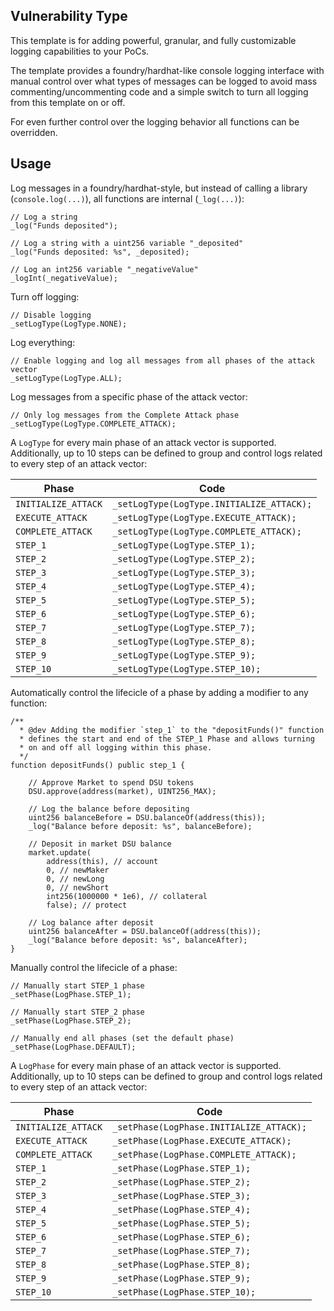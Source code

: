 ## Vulnerability Type
This template is for adding powerful, granular, and fully customizable logging capabilities to your PoCs.

The template provides a foundry/hardhat-like console logging interface with manual control over what types of messages can be logged to avoid mass commenting/uncommenting code and a simple switch to turn all logging from this template on or off.

For even further control over the logging behavior all functions can be overridden.

## Usage

Log messages in a foundry/hardhat-style, but instead of calling a library (`console.log(...)`), all functions are internal (`_log(...)`):

```solidity
// Log a string
_log("Funds deposited");

// Log a string with a uint256 variable "_deposited"
_log("Funds deposited: %s", _deposited);

// Log an int256 variable "_negativeValue"
_logInt(_negativeValue);
```

Turn off logging:
```solidity
// Disable logging
_setLogType(LogType.NONE);
```

Log everything:
```solidity
// Enable logging and log all messages from all phases of the attack vector
_setLogType(LogType.ALL);
```

Log messages from a specific phase of the attack vector:
```solidity
// Only log messages from the Complete Attack phase
_setLogType(LogType.COMPLETE_ATTACK);
```

A `LogType` for every main phase of an attack vector is supported. Additionally, up to 10 steps can be defined to group and control logs related to every step of an attack vector:

| Phase | Code |
| ---------- | ------------------------------------------------------- |
| `INITIALIZE_ATTACK` | `_setLogType(LogType.INITIALIZE_ATTACK);` |
| `EXECUTE_ATTACK` | `_setLogType(LogType.EXECUTE_ATTACK);` |
| `COMPLETE_ATTACK` | `_setLogType(LogType.COMPLETE_ATTACK);` |
| `STEP_1` | `_setLogType(LogType.STEP_1);` |
| `STEP_2` | `_setLogType(LogType.STEP_2);` |
| `STEP_3` | `_setLogType(LogType.STEP_3);` |
| `STEP_4` | `_setLogType(LogType.STEP_4);` |
| `STEP_5` | `_setLogType(LogType.STEP_5);` |
| `STEP_6` | `_setLogType(LogType.STEP_6);` |
| `STEP_7` | `_setLogType(LogType.STEP_7);` |
| `STEP_8` | `_setLogType(LogType.STEP_8);` |
| `STEP_9` | `_setLogType(LogType.STEP_9);` |
| `STEP_10` | `_setLogType(LogType.STEP_10);` |


Automatically control the lifecicle of a phase by adding a modifier to any function:
```solidity
/**
  * @dev Adding the modifier `step_1` to the "depositFunds()" function
  * defines the start and end of the STEP_1 Phase and allows turning
  * on and off all logging within this phase.
  */
function depositFunds() public step_1 {

    // Approve Market to spend DSU tokens
    DSU.approve(address(market), UINT256_MAX);

    // Log the balance before depositing
    uint256 balanceBefore = DSU.balanceOf(address(this));
    _log("Balance before deposit: %s", balanceBefore);

    // Deposit in market DSU balance
    market.update(
        address(this), // account
        0, // newMaker
        0, // newLong
        0, // newShort
        int256(1000000 * 1e6), // collateral
        false); // protect

    // Log balance after deposit
    uint256 balanceAfter = DSU.balanceOf(address(this));
    _log("Balance before deposit: %s", balanceAfter);
}
```

Manually control the lifecicle of a phase:
```solidity
// Manually start STEP_1 phase
_setPhase(LogPhase.STEP_1);

// Manually start STEP_2 phase
_setPhase(LogPhase.STEP_2);

// Manually end all phases (set the default phase)
_setPhase(LogPhase.DEFAULT);

```

A `LogPhase` for every main phase of an attack vector is supported. Additionally, up to 10 steps can be defined to group and control logs related to every step of an attack vector:

| Phase | Code |
| ---------- | ------------------------------------------------------- |
| `INITIALIZE_ATTACK` | `_setPhase(LogPhase.INITIALIZE_ATTACK);` |
| `EXECUTE_ATTACK` | `_setPhase(LogPhase.EXECUTE_ATTACK);` |
| `COMPLETE_ATTACK` | `_setPhase(LogPhase.COMPLETE_ATTACK);` |
| `STEP_1` | `_setPhase(LogPhase.STEP_1);` |
| `STEP_2` | `_setPhase(LogPhase.STEP_2);` |
| `STEP_3` | `_setPhase(LogPhase.STEP_3);` |
| `STEP_4` | `_setPhase(LogPhase.STEP_4);` |
| `STEP_5` | `_setPhase(LogPhase.STEP_5);` |
| `STEP_6` | `_setPhase(LogPhase.STEP_6);` |
| `STEP_7` | `_setPhase(LogPhase.STEP_7);` |
| `STEP_8` | `_setPhase(LogPhase.STEP_8);` |
| `STEP_9` | `_setPhase(LogPhase.STEP_9);` |
| `STEP_10` | `_setPhase(LogPhase.STEP_10);` |
